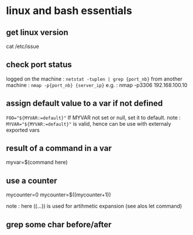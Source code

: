 # linux and bash essentials

## get linux version
cat /etc/issue

## check port status
logged on the machine : `netstat -tuplen | grep {port_nb}`
from another machine : `nmap -p{port_nb} {server_ip}` e.g. : nmap -p3306 192.168.100.10

## assign default value to a var if not defined
`FOO="${MYVAR:=default}"`  If MYVAR not set or null, set it to default.
note : 
`MYVAR="${MYVAR:=default}"` is valid, hence can be use with externaly exported vars

## result of a command in a var
myvar=$(command here)

## use a counter
mycounter=0
mycounter=$((mycounter+1))

note : here ((...)) is used for artihmetic expansion (see alos let command)

## grep some char before/after

